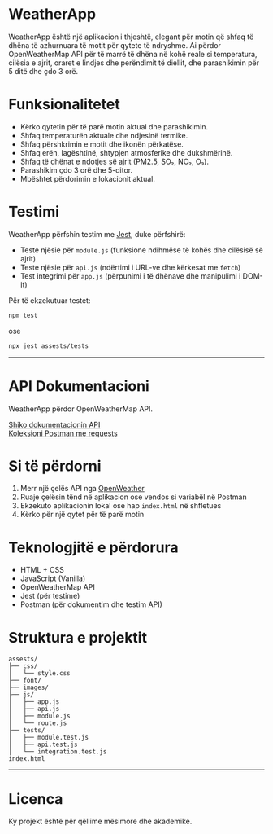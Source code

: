 #  WeatherApp

WeatherApp është një aplikacion i thjeshtë, elegant për motin që shfaq të dhëna të azhurnuara të motit për qytete të ndryshme. Ai përdor OpenWeatherMap API për të marrë të dhëna në kohë reale si temperatura, cilësia e ajrit, oraret e lindjes dhe perëndimit të diellit, dhe parashikimin për 5 ditë dhe çdo 3 orë.

# Funksionalitetet

- Kërko qytetin për të parë motin aktual dhe parashikimin.
- Shfaq temperaturën aktuale dhe ndjesinë termike.
- Shfaq përshkrimin e motit dhe ikonën përkatëse.
- Shfaq erën, lagështinë, shtypjen atmosferike dhe dukshmërinë.
- Shfaq të dhënat e ndotjes së ajrit (PM2.5, SO₂, NO₂, O₃).
- Parashikim çdo 3 orë dhe 5-ditor.
- Mbështet përdorimin e lokacionit aktual.


# Testimi

WeatherApp përfshin testim me [Jest](https://jestjs.io/), duke përfshirë:

- Teste njësie për `module.js` (funksione ndihmëse të kohës dhe cilësisë së ajrit)
- Teste njësie për `api.js` (ndërtimi i URL-ve dhe kërkesat me `fetch`)
- Test integrimi për `app.js` (përpunimi i të dhënave dhe manipulimi i DOM-it)

Për të ekzekutuar testet:
```bash
npm test
```
ose 

```bash
npx jest assests/tests
```

---

# API Dokumentacioni

WeatherApp përdor OpenWeatherMap API.

[Shiko dokumentacionin API ](./API_DOC.md)  
[Koleksioni Postman me requests](./weatherio-openweathermap.postman_collection.json)


# Si të përdorni

1. Merr një çelës API nga [OpenWeather](https://home.openweathermap.org/api_keys)
2. Ruaje çelësin tënd në aplikacion ose vendos si variabël në Postman
3. Ekzekuto aplikacionin lokal ose hap `index.html` në shfletues
4. Kërko për një qytet për të parë motin


# Teknologjitë e përdorura

- HTML + CSS
- JavaScript (Vanilla)
- OpenWeatherMap API
- Jest (për testime)
- Postman (për dokumentim dhe testim API)


# Struktura e projektit

```
assests/
├── css/
│   └── style.css
├── font/
├── images/
├── js/
│   ├── app.js
│   ├── api.js
│   ├── module.js
│   └── route.js
├── tests/
│   ├── module.test.js
│   ├── api.test.js
│   └── integration.test.js
index.html
```

---

# Licenca

Ky projekt është për qëllime mësimore dhe akademike.

